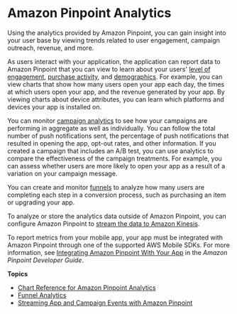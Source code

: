 # Amazon Pinpoint Analytics<a name="analytics"></a>

Using the analytics provided by Amazon Pinpoint, you can gain insight into your user base by viewing trends related to user engagement, campaign outreach, revenue, and more\.

As users interact with your application, the application can report data to Amazon Pinpoint that you can view to learn about your users' [level of engagement](analytics-usage.md), [purchase activity](analytics-revenue.md), and [demographics](analytics-demographics.md)\. For example, you can view charts that show how many users open your app each day, the times at which users open your app, and the revenue generated by your app\. By viewing charts about device attributes, you can learn which platforms and devices your app is installed on\.

You can monitor [campaign analytics](analytics-campaigns.md) to see how your campaigns are performing in aggregate as well as individually\. You can follow the total number of push notifications sent, the percentage of push notifications that resulted in opening the app, opt\-out rates, and other information\. If you created a campaign that includes an A/B test, you can use analytics to compare the effectiveness of the campaign treatments\. For example, you can assess whether users are more likely to open your app as a result of a variation on your campaign message\.

You can create and monitor [funnels](analytics-funnels.md) to analyze how many users are completing each step in a conversion process, such as purchasing an item or upgrading your app\.

To analyze or store the analytics data outside of Amazon Pinpoint, you can configure Amazon Pinpoint to [stream the data to Amazon Kinesis](analytics-streaming.md)\.

To report metrics from your mobile app, your app must be integrated with Amazon Pinpoint through one of the supported AWS Mobile SDKs\. For more information, see [Integrating Amazon Pinpoint With Your App](http://docs.aws.amazon.com/pinpoint/latest/developerguide/mobile-sdk.html) in the *Amazon Pinpoint Developer Guide*\.

**Topics**
+ [Chart Reference for Amazon Pinpoint Analytics](analytics-charts.md)
+ [Funnel Analytics](analytics-funnels.md)
+ [Streaming App and Campaign Events with Amazon Pinpoint](analytics-streaming.md)